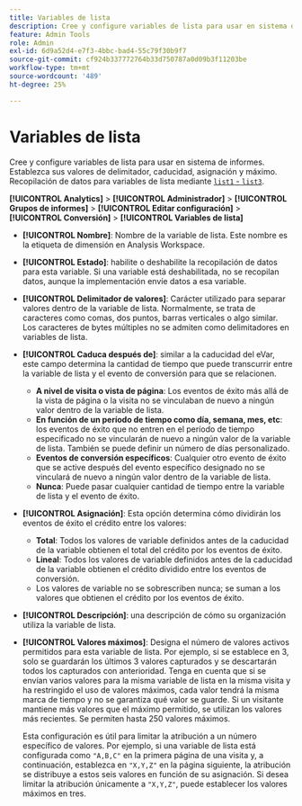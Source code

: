 ```yaml
---
title: Variables de lista
description: Cree y configure variables de lista para usar en sistema de informes.
feature: Admin Tools
role: Admin
exl-id: 6d9a52d4-e7f3-4bbc-bad4-55c79f30b9f7
source-git-commit: cf924b337772764b33d750787a0d09b3f11203be
workflow-type: tm+mt
source-wordcount: '489'
ht-degree: 25%

---
```


# Variables de lista

Cree y configure variables de lista para usar en sistema de informes. Establezca sus valores de delimitador, caducidad, asignación y máximo. Recopilación de datos para variables de lista mediante [`list1` - `list3`](/help/implement/vars/page-vars/list.md).

**[!UICONTROL Analytics]** > **[!UICONTROL Administrador]** > **[!UICONTROL Grupos de informes]** > **[!UICONTROL Editar configuración]** > **[!UICONTROL Conversión]** > **[!UICONTROL Variables de lista]**

* **[!UICONTROL Nombre]**: Nombre de la variable de lista. Este nombre es la etiqueta de dimensión en Analysis Workspace.

* **[!UICONTROL Estado]**: habilite o deshabilite la recopilación de datos para esta variable. Si una variable está deshabilitada, no se recopilan datos, aunque la implementación envíe datos a esa variable.

* **[!UICONTROL Delimitador de valores]**: Carácter utilizado para separar valores dentro de la variable de lista. Normalmente, se trata de caracteres como comas, dos puntos, barras verticales o algo similar. Los caracteres de bytes múltiples no se admiten como delimitadores en variables de lista.

* **[!UICONTROL Caduca después de]**: similar a la caducidad del eVar, este campo determina la cantidad de tiempo que puede transcurrir entre la variable de lista y el evento de conversión para que se relacionen.
   * **A nivel de visita o vista de página**: Los eventos de éxito más allá de la vista de página o la visita no se vinculaban de nuevo a ningún valor dentro de la variable de lista.
   * **En función de un período de tiempo como día, semana, mes, etc**: los eventos de éxito que no entren en el período de tiempo especificado no se vincularán de nuevo a ningún valor de la variable de lista. También se puede definir un número de días personalizado.
   * **Eventos de conversión específicos**: Cualquier otro evento de éxito que se active después del evento específico designado no se vinculará de nuevo a ningún valor dentro de la variable de lista.
   * **Nunca**: Puede pasar cualquier cantidad de tiempo entre la variable de lista y el evento de éxito.

* **[!UICONTROL Asignación]**: Esta opción determina cómo dividirán los eventos de éxito el crédito entre los valores:
   * **Total**: Todos los valores de variable definidos antes de la caducidad de la variable obtienen el total del crédito por los eventos de éxito.
   * **Lineal**: Todos los valores de variable definidos antes de la caducidad de la variable obtienen el crédito dividido entre los eventos de conversión.
   * Los valores de variable no se sobrescriben nunca; se suman a los valores que obtienen el crédito por los eventos de éxito.

* **[!UICONTROL Descripción]**: una descripción de cómo su organización utiliza la variable de lista.

* **[!UICONTROL Valores máximos]**: Designa el número de valores activos permitidos para esta variable de lista. Por ejemplo, si se establece en 3, solo se guardarán los últimos 3 valores capturados y se descartarán todos los capturados con anterioridad. Tenga en cuenta que si se envían varios valores para la misma variable de lista en la misma visita y ha restringido el uso de valores máximos, cada valor tendrá la misma marca de tiempo y no se garantiza qué valor se guarde. Si un visitante mantiene más valores que el máximo permitido, se utilizan los valores más recientes. Se permiten hasta 250 valores máximos.

  Esta configuración es útil para limitar la atribución a un número específico de valores. Por ejemplo, si una variable de lista está configurada como `"A,B,C"` en la primera página de una visita y, a continuación, establezca en `"X,Y,Z"` en la página siguiente, la atribución se distribuye a estos seis valores en función de su asignación. Si desea limitar la atribución únicamente a `"X,Y,Z"`, puede establecer los valores máximos en tres.
